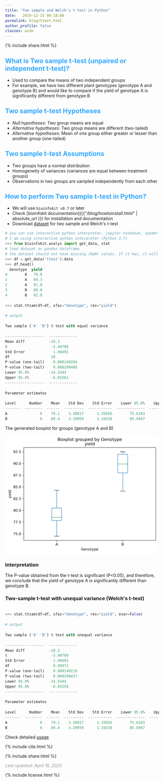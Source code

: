 ```yaml
---
title: "Two sample and Welch's t-test in Python"
date:   2019-12-15 06:18:08
permalink: blog/ttest.html
author_profile: false
classes: wide
---
```


<p>
{% include  share.html %}
</p>

## <span style="color:#33a8ff">What is Two sample t-test (unpaired or independent t-test)?</span>
 - Used to compare the means of two independent groups 
 - For example, we have two different plant genotypes (genotype A and genotype B) and would like to compare if the yield
   of genotype A is significantly different from genotype B

## <span style="color:#33a8ff">Two sample t-test Hypotheses</span>
 - <i>Null hypotheses</i>: Two group means are equal  
 - <i>Alternative hypotheses</i>: Two group means are different (two-tailed)
 - <i>Alternative hypotheses</i>: Mean of one group either greater or lesser than another group (one-tailed)
 
## <span style="color:#33a8ff">Two sample t-test Assumptions</span>
 - Two groups have a normal distribution
 - Homogeneity of variances (variances are equal between treatment groups) 
 - Observations in two groups are sampled independently from each other

## <span style="color:#33a8ff">How to perform Two sample t-test in Python?</span>
- We will use `bioinfokit v0.7` or later
- Check [bioinfokit documentation]({{"/blog/howtoinstall.html" | absolute_url }}) for installation and documentation
- Download <a href="/assets/posts/ttest/genotype.csv">dataset</a> for two sample and Welch's t-test

```python
# you can use interactive python interpreter, jupyter notebook, spyder or python code
# I am using interactive python interpreter (Python 3.7)
>>> from bioinfokit.analys import get_data, stat
# load dataset as pandas dataframe
# the dataset should not have missing (NaN) values. If it has, it will omitted
>>> df = get_data('ttest').data
>>> df.head()
  Genotype  yield
0        A   78.0
1        A   84.3
2        A   81.0
3        B   88.0
4        B   92.0

>>> stat.ttsam(df=df, xfac="Genotype", res="yield")

# output

Two sample ['A' 'B'] t-test with equal variance

------------------  -------------
Mean diff           -10.3
t                    -5.40709
Std Error             1.90491
df                   10
P-value (one-tail)    0.000149204
P-value (two-tail)    0.000298408
Lower 95.0%         -14.5444
Upper 95.0%          -6.05561
------------------  -------------

Parameter estimates

Level      Number    Mean    Std Dev    Std Error    Lower 95.0%    Upper 95.0%
-------  --------  ------  ---------  -----------  -------------  -------------
A               6    79.1    3.30817      1.35056        75.6283        82.5717
B               6    89.4    3.29059      1.34338        85.9467        92.8533

```

The generated boxplot for groups (genotype A and B)
<p align="center">
<img src="/assets/posts/ttest/ttsam_boxplot.png" width="500">
</p>

### Interpretation
 The P-value obtained from the t-test is significant (P<0.05), and therefore, we conclude that the yield of genotype A is 
 significantly different than genotype B.

### Two-sample t-test with unequal variance (Welch's t-test)
```python

>>> stat.ttsam(df=df, xfac="Genotype", res="yield", evar=False)

# output

Two sample ['A' 'B'] t-test with unequal variance

------------------  -------------
Mean diff           -10.3
t                    -5.40709
Std Error             1.90491
df                    9.99972
P-value (one-tail)    0.000149219
P-value (two-tail)    0.000298437
Lower 95.0%         -14.5444
Upper 95.0%          -6.05559
------------------  -------------

Parameter estimates

Level      Number    Mean    Std Dev    Std Error    Lower 95.0%    Upper 95.0%
-------  --------  ------  ---------  -----------  -------------  -------------
A               6    79.1    3.30817      1.35056        75.6283        82.5717
B               6    89.4    3.29059      1.34338        85.9467        92.8533

```

Check detailed <a href='https://reneshbedre.github.io/blog/howtoinstall.html#two-sample-t-test-with-equal-and-unequal-variance' target='_blank'>usage</a>


<p>
{% include  cite.html %}
</p>

<p>
{% include  share.html %}
</p>
    
<span style="color:#9e9696"><i> Last updated: April 16, 2020</i> </span>

<p>
{% include  license.html %}
</p>